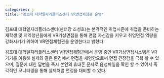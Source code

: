 ```yaml
---
categories: j
title: "김포대 대학일자리플러스센터 VR면접체험관 운영"
---
```







김포대 대학일자리플러스센터(센터장 조성호)는 본격적인 취업시즌에 취업을 준비하는 재학생 및 지역청년들에게 VR가상면접을 통해 면접 자신감을 키우고 취업면접 역량을 강화시키기 위하여 VR면접체험관을 운영한다고 밝혔다.

김포대 대학일자리플러스센터 VR면접체험관에서 운영 중인 VR가상면접시스템은 VR기기를 이용해 실제와 같은 환경에서 면접을 체험함으로써 면접 긴장감을 극복 할 수 있으며, 질문에 대한 답변을 즉시 본인의 휴대폰 문자로 음성파일을 확인 할 수 있어서 즉각적인 모니터링을 통해 실제처럼 면접을 대비할 수 있다.


